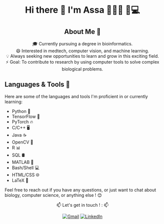 <div align="center">

# Hi there 👋 I'm Assa 👩🏿‍🎓 🧬💻

## About Me 🌟

🎓 Currently pursuing a degree in bioinformatics. <br>
 😄 Interested in medtech, computer vision, and machine learning. <br>
 💡 Always seeking new opportunities to learn and grow in this exciting field. <br>
 ⚡ Goal: To contribute to research by using computer tools to solve complex biological problems. <br>
 
</div>
 
## Languages & Tools 🚀

Here are some of the languages and tools I'm proficient in or currently learning:

- Python 🐍
- TensorFlow 🧠
- PyTorch 🔥
- C/C++ 🖥️
- Java ☕️
- OpenCV 📸
- R 📊
- SQL 🛢️
- MATLAB 🧮
- Bash/Shell 💻
- HTML/CSS 🌐
- LaTeX 📝

Feel free to reach out if you have any questions, or just want to chat about biology, computer science, or anything else ! 😊

<div align="center">
 📫 Let's get in touch ! :  📫
</div>

<div align="center">
 
[![Gmail](https://img.icons8.com/color/48/000000/gmail-new.png)](mailto:assadiabirapro@gmail.com)
[![LinkedIn](https://img.icons8.com/color/48/000000/linkedin.png)](https://www.linkedin.com/in/assadiabira/)

 </div>


